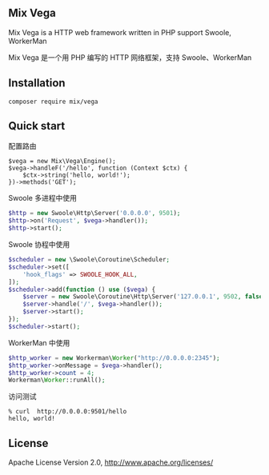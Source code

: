 ## Mix Vega

Mix Vega is a HTTP web framework written in PHP support Swoole, WorkerMan

Mix Vega 是一个用 PHP 编写的 HTTP 网络框架，支持 Swoole、WorkerMan

## Installation

```
composer require mix/vega
```

## Quick start

配置路由

```
$vega = new Mix\Vega\Engine();
$vega->handleF('/hello', function (Context $ctx) {
    $ctx->string('hello, world!');
})->methods('GET');
```

Swoole 多进程中使用

```php
$http = new Swoole\Http\Server('0.0.0.0', 9501);
$http->on('Request', $vega->handler());
$http->start();
```

Swoole 协程中使用

```php
$scheduler = new \Swoole\Coroutine\Scheduler;
$scheduler->set([
    'hook_flags' => SWOOLE_HOOK_ALL,
]);
$scheduler->add(function () use ($vega) {
    $server = new Swoole\Coroutine\Http\Server('127.0.0.1', 9502, false);
    $server->handle('/', $vega->handler());
    $server->start();
});
$scheduler->start();
```

WorkerMan 中使用

```php
$http_worker = new Workerman\Worker("http://0.0.0.0:2345");
$http_worker->onMessage = $vega->handler();
$http_worker->count = 4;
Workerman\Worker::runAll();
```

访问测试

~~~
% curl  http://0.0.0.0:9501/hello
hello, world!
~~~

## License

Apache License Version 2.0, http://www.apache.org/licenses/
